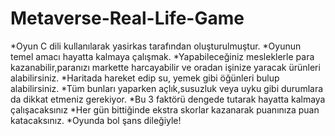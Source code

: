 # Metaverse-Real-Life-Game
*Oyun C dili kullanılarak yasirkas tarafından oluşturulmuştur.
*Oyunun temel amacı hayatta kalmaya çalışmak.
*Yapabileceğiniz mesleklerle para kazanabilir,paranızı markette harcayabilir ve oradan işinize yaracak ürünleri alabilirsiniz.
*Haritada hareket edip su, yemek gibi öğünleri bulup alabilirsiniz.
*Tüm bunları yaparken açlık,susuzluk veya uyku gibi durumlara da dikkat etmeniz gerekiyor.
*Bu 3 faktörü dengede tutarak hayatta kalmaya çalışacaksınız
*Her gün bittiğinde ekstra skorlar kazanarak puanınıza puan katacaksınız.
*Oyunda bol şans dileğiyle!
